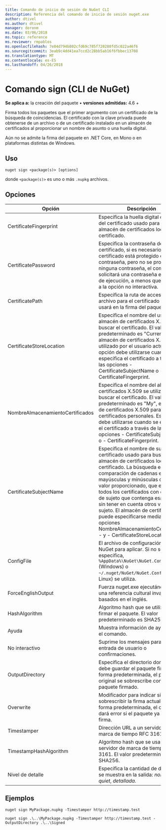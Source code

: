 ```yaml
---
title: Comando de inicio de sesión de NuGet CLI
description: Referencia del comando de inicio de sesión nuget.exe
author: dtivel
ms.author: dtivel
manager: doronm
ms.date: 03/06/2018
ms.topic: reference
ms.reviewer: rmpablos
ms.openlocfilehash: 7e84d794b802cfd69c785f720280fd5c022a46f6
ms.sourcegitcommit: 3eab9c4dd41ea7ccd2c28bb5ab16f6fbbec13708
ms.translationtype: MT
ms.contentlocale: es-ES
ms.lasthandoff: 04/26/2018
---
```

# <a name="sign-command-nuget-cli"></a>Comando sign (CLI de NuGet)

**Se aplica a:** la creación del paquete &bullet; **versiones admitidas:** 4.6 +

Firma todos los paquetes que el primer argumento con un certificado de la búsqueda de coincidencias. El certificado con la clave privada puede obtenerse de un archivo o de un certificado instalado en un almacén de certificados al proporcionar un nombre de asunto o una huella digital.

Aún no se admite la firma del paquete en .NET Core, en Mono o en plataformas distintas de Windows.

## <a name="usage"></a>Uso

```cli
nuget sign <package(s)> [options]
```

donde `<package(s)>` es uno o más `.nupkg` archivos.

## <a name="options"></a>Opciones

| Opción | Descripción |
| --- | --- |
| CertificateFingerprint | Especifica la huella digital de SHA-1 del certificado usado para buscar un almacén de certificados local para el certificado. |
| CertificatePassword | Especifica la contraseña del certificado, si es necesario. Si un certificado está protegido con contraseña, pero no se proporciona ninguna contraseña, el comando le solicitará una contraseña en tiempo de ejecución, a menos que-se pasó a la opción no interactiva. |
| CertificatePath | Especifica la ruta de acceso de archivo para el certificado que se usará en la firma del paquete. |
| CertificateStoreLocation | Especifica el nombre del uso del almacén de certificados X.509 para buscar el certificado. El valor predeterminado es "CurrentUser", el almacén de certificados X.509 utilizado por el usuario actual. Esta opción debe utilizarse cuando se especifica el certificado a través de las opciones - CertificateSubjectName o - CertificateFingerprint. |
| NombreAlmacenamientoCertificados | Especifica el nombre del almacén de certificados X.509 se utiliza para buscar el certificado. El valor predeterminado es "My", el almacén de certificados X.509 para los certificados personales. Esta opción debe utilizarse cuando se especifica el certificado a través de las opciones - CertificateSubjectName o - CertificateFingerprint. |
| CertificateSubjectName | Especifica el nombre de sujeto del certificado usado para buscar un almacén de certificados local para el certificado.  La búsqueda es una comparación de cadenas entre mayúsculas y minúsculas con el valor proporcionado, que encontrará todos los certificados con el nombre de sujeto que contenga esa cadena, sin tener en cuenta otros valores del sujeto.  El almacén de certificados puede especificarse mediante opciones NombreAlmacenamientoCertificados - y - CertificateStoreLocation. |
| ConfigFile | El archivo de configuración de NuGet para aplicar. Si no se especifica, `%AppData%\NuGet\NuGet.Config` (Windows) o `~/.nuget/NuGet/NuGet.Config` (Mac o Linux) se utiliza.|
| ForceEnglishOutput | Fuerza nuget.exe ejecutándose con una referencia cultural invariable, basados en el inglés. |
| HashAlgorithm | Algoritmo hash que se utilizará para firmar el paquete. El valor predeterminado es SHA256. |
| Ayuda | Muestra información de ayuda para el comando. |
| No interactivo | Suprime los mensajes para la entrada de usuario o confirmaciones. |
| OutputDirectory | Especifica el directorio donde se debe guardar el paquete firmado. De forma predeterminada, el paquete original se sobrescribe con el paquete firmado. |
| Overwrite | Modificador para indicar si se debe sobrescribir la firma actual. De forma predeterminada, el comando dará error si el paquete ya tiene una firma. |
| Timestamper | Dirección URL a un servidor de marca de tiempo RFC 3161. |
| TimestampHashAlgorithm | Algoritmo hash que se usa el servidor de marca de tiempo RFC 3161. El valor predeterminado es SHA256. |
| Nivel de detalle | Especifica la cantidad de detalle que se muestra en la salida: *normal*, *quiet*, *detallada*. |

## <a name="examples"></a>Ejemplos

```cli
nuget sign MyPackage.nupkg -Timestamper http://timestamp.test

nuget sign .\..\MyPackage.nupkg -Timestamper http://timestamp.test -OutputDirectory .\..\Signed
```